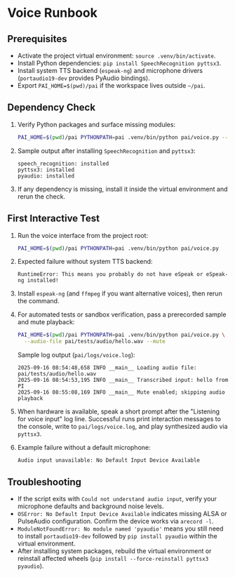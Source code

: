 # Voice Runbook

## Prerequisites

- Activate the project virtual environment: `source .venv/bin/activate`.
- Install Python dependencies: `pip install SpeechRecognition pyttsx3`.
- Install system TTS backend (`espeak-ng`) and microphone drivers
  (`portaudio19-dev` provides PyAudio bindings).
- Export `PAI_HOME=$(pwd)/pai` if the workspace lives outside `~/pai`.

## Dependency Check

1. Verify Python packages and surface missing modules:

   ```bash
   PAI_HOME=$(pwd)/pai PYTHONPATH=pai .venv/bin/python pai/voice.py --check-deps
   ```

2. Sample output after installing `SpeechRecognition` and `pyttsx3`:

   ```text
   speech_recognition: installed
   pyttsx3: installed
   pyaudio: installed
   ```

3. If any dependency is missing, install it inside the virtual environment and
   rerun the check.

## First Interactive Test

1. Run the voice interface from the project root:

   ```bash
   PAI_HOME=$(pwd)/pai PYTHONPATH=pai .venv/bin/python pai/voice.py
   ```

2. Expected failure without system TTS backend:

   ```text
   RuntimeError: This means you probably do not have eSpeak or eSpeak-ng installed!
   ```

3. Install `espeak-ng` (and `ffmpeg` if you want alternative voices), then
   rerun the command.
4. For automated tests or sandbox verification, pass a prerecorded sample and
   mute playback:

   ```bash
   PAI_HOME=$(pwd)/pai PYTHONPATH=pai .venv/bin/python pai/voice.py \
     --audio-file pai/tests/audio/hello.wav --mute
   ```

   Sample log output (`pai/logs/voice.log`):

   ```text
   2025-09-16 08:54:48,658 INFO __main__ Loading audio file: pai/tests/audio/hello.wav
   2025-09-16 08:54:53,195 INFO __main__ Transcribed input: hello from PI
   2025-09-16 08:55:08,169 INFO __main__ Mute enabled; skipping audio playback
   ```

5. When hardware is available, speak a short prompt after the "Listening for
   voice input" log line. Successful runs print interaction messages to the
   console, write to `pai/logs/voice.log`, and play synthesized audio via
   `pyttsx3`.
6. Example failure without a default microphone:

   ```text
   Audio input unavailable: No Default Input Device Available
   ```

## Troubleshooting

- If the script exits with `Could not understand audio input`, verify your
  microphone defaults and background noise levels.
- `OSError: No Default Input Device Available` indicates missing ALSA or
  PulseAudio configuration. Confirm the device works via `arecord -l`.
- `ModuleNotFoundError: No module named 'pyaudio'` means you still need to
  install `portaudio19-dev` followed by `pip install pyaudio` within the
  virtual environment.
- After installing system packages, rebuild the virtual environment or
  reinstall affected wheels (`pip install --force-reinstall pyttsx3 pyaudio`).
